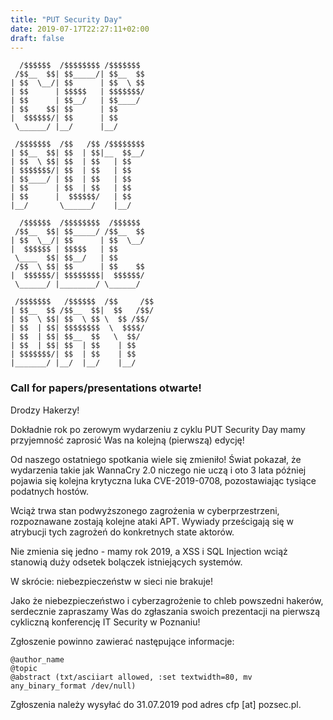 ```yaml
---
title: "PUT Security Day"
date: 2019-07-17T22:27:11+02:00
draft: false
---
```


```
  /$$$$$$  /$$$$$$$$ /$$$$$$$       
 /$$__  $$| $$_____/| $$__  $$      
| $$  \__/| $$      | $$  \ $$      
| $$      | $$$$$   | $$$$$$$/      
| $$      | $$__/   | $$____/       
| $$    $$| $$      | $$            
|  $$$$$$/| $$      | $$            
 \______/ |__/      |__/            
                                                
 /$$$$$$$  /$$   /$$ /$$$$$$$$      
| $$__  $$| $$  | $$|__  $$__/      
| $$  \ $$| $$  | $$   | $$         
| $$$$$$$/| $$  | $$   | $$         
| $$____/ | $$  | $$   | $$         
| $$      | $$  | $$   | $$         
| $$      |  $$$$$$/   | $$         
|__/       \______/    |__/         
                                            
  /$$$$$$  /$$$$$$$$  /$$$$$$       
 /$$__  $$| $$_____/ /$$__  $$      
| $$  \__/| $$      | $$  \__/      
|  $$$$$$ | $$$$$   | $$            
 \____  $$| $$__/   | $$            
 /$$  \ $$| $$      | $$    $$      
|  $$$$$$/| $$$$$$$$|  $$$$$$/      
 \______/ |________/ \______/       
                                        
 /$$$$$$$   /$$$$$$  /$$     /$$    
| $$__  $$ /$$__  $$|  $$   /$$/    
| $$  \ $$| $$  \ $$ \  $$ /$$/     
| $$  | $$| $$$$$$$$  \  $$$$/      
| $$  | $$| $$__  $$   \  $$/       
| $$  | $$| $$  | $$    | $$        
| $$$$$$$/| $$  | $$    | $$        
|_______/ |__/  |__/    |__/                                         
```                                 

### Call for papers/presentations otwarte!

Drodzy Hakerzy! 

Dokładnie rok po zerowym wydarzeniu z cyklu PUT Security Day mamy przyjemność zaprosić Was na kolejną (pierwszą) edycję! 

Od naszego ostatniego spotkania wiele się zmieniło! Świat pokazał, że wydarzenia takie jak WannaCry 2.0 niczego nie uczą i oto 3 lata później pojawia się kolejna krytyczna luka CVE-2019-0708, pozostawiając tysiące podatnych hostów.

Wciąż trwa stan podwyższonego zagrożenia w cyberprzestrzeni, rozpoznawane zostają kolejne ataki APT. Wywiady prześcigają się w atrybucji tych zagrożeń do
konkretnych state aktorów.

Nie zmienia się jedno - mamy rok 2019, a XSS i SQL Injection wciąż stanowią duży odsetek bolączek istniejących systemów. 

W skrócie: niebezpieczeństw w sieci nie brakuje! 

Jako że niebezpieczeństwo i cyberzagrożenie to chleb powszedni hakerów, serdecznie zapraszamy Was do zgłaszania swoich prezentacji na pierwszą cykliczną
konferencję IT Security w Poznaniu!

Zgłoszenie powinno zawierać następujące informacje:

```
@author_name
@topic
@abstract (txt/asciiart allowed, :set textwidth=80, mv any_binary_format /dev/null)
```

Zgłoszenia należy wysyłać do 31.07.2019 pod adres cfp [at] pozsec.pl.

